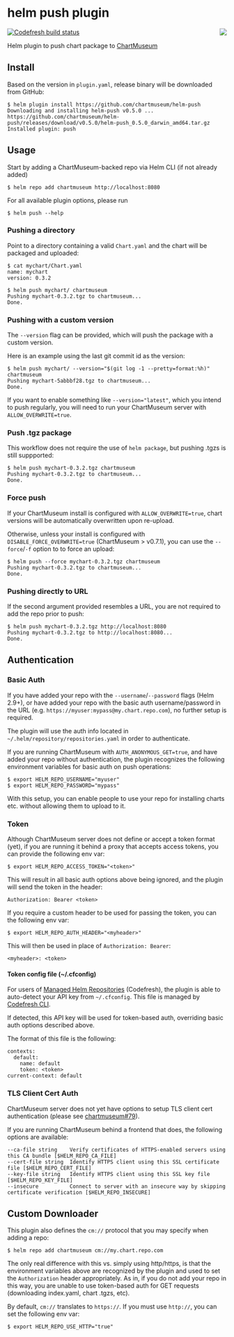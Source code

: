 # helm push plugin
<img align="right" src="https://github.com/helm/chartmuseum/raw/master/logo.png">

[![Codefresh build status]( https://g.codefresh.io/api/badges/pipeline/codefresh-inc/chartmuseum%2Fhelm-push%2Fhelm-push?branch=master&type=cf-2)]( https://g.codefresh.io/repositories/chartmuseum/helm-push/builds?filter=trigger:build;branch:master;service:5ad4eed637adc30001207fab~helm-push)

Helm plugin to push chart package to [ChartMuseum](https://github.com/helm/chartmuseum)

## Install
Based on the version in `plugin.yaml`, release binary will be downloaded from GitHub:

```
$ helm plugin install https://github.com/chartmuseum/helm-push
Downloading and installing helm-push v0.5.0 ...
https://github.com/chartmuseum/helm-push/releases/download/v0.5.0/helm-push_0.5.0_darwin_amd64.tar.gz
Installed plugin: push
```

## Usage
Start by adding a ChartMuseum-backed repo via Helm CLI (if not already added)
```
$ helm repo add chartmuseum http://localhost:8080
```
For all available plugin options, please run
```
$ helm push --help
```

### Pushing a directory
Point to a directory containing a valid `Chart.yaml` and the chart will be packaged and uploaded:
```
$ cat mychart/Chart.yaml
name: mychart
version: 0.3.2
```
```
$ helm push mychart/ chartmuseum
Pushing mychart-0.3.2.tgz to chartmuseum...
Done.
```

### Pushing with a custom version
The `--version` flag can be provided, which will push the package with a custom version.

Here is an example using the last git commit id as the version:
```
$ helm push mychart/ --version="$(git log -1 --pretty=format:%h)" chartmuseum
Pushing mychart-5abbbf28.tgz to chartmuseum...
Done.
```
If you want to enable something like `--version="latest"`, which you intend to push regularly, you will need to run your ChartMuseum server with `ALLOW_OVERWRITE=true`.

### Push .tgz package
This workflow does not require the use of `helm package`, but pushing .tgzs is still suppported:
```
$ helm push mychart-0.3.2.tgz chartmuseum
Pushing mychart-0.3.2.tgz to chartmuseum...
Done.
```

### Force push
If your ChartMuseum install is configured with `ALLOW_OVERWRITE=true`, chart versions will be automatically overwritten upon re-upload.

Otherwise, unless your install is configured with `DISABLE_FORCE_OVERWRITE=true` (ChartMuseum > v0.7.1), you can use the `--force`/`-f` option to to force an upload:
```
$ helm push --force mychart-0.3.2.tgz chartmuseum
Pushing mychart-0.3.2.tgz to chartmuseum...
Done.
```

### Pushing directly to URL
If the second argument provided resembles a URL, you are not required to add the repo prior to push:
```
$ helm push mychart-0.3.2.tgz http://localhost:8080
Pushing mychart-0.3.2.tgz to http://localhost:8080...
Done.
```

## Authentication
### Basic Auth
If you have added your repo with the `--username`/`--password` flags (Helm 2.9+), or have added your repo with the basic auth username/password in the URL (e.g. `https://myuser:mypass@my.chart.repo.com`), no further setup is required.

The plugin will use the auth info located in `~/.helm/repository/repositories.yaml` in order to authenticate.

If you are running ChartMuseum with `AUTH_ANONYMOUS_GET=true`, and have added your repo without authentication, the plugin recognizes the following environment variables for basic auth on push operations:
```
$ export HELM_REPO_USERNAME="myuser"
$ export HELM_REPO_PASSWORD="mypass"
```

With this setup, you can enable people to use your repo for installing charts etc. without allowing them to upload to it.

### Token
Although ChartMuseum server does not define or accept a token format (yet), if you are running it behind a proxy that accepts access tokens, you can provide the following env var:
```
$ export HELM_REPO_ACCESS_TOKEN="<token>"
```

This will result in all basic auth options above being ignored, and the plugin will send the token in the header:
```
Authorization: Bearer <token>
```

If you require a custom header to be used for passing the token, you can the following env var:
```
$ export HELM_REPO_AUTH_HEADER="<myheader>"
```

This will then be used in place of `Authorization: Bearer`:
```
<myheader>: <token>
```

#### Token config file (~/.cfconfig)
For users of [Managed Helm Repositories](https://codefresh.io/codefresh-news/introducing-managed-helm-repositories/) (Codefresh), the plugin is able to auto-detect your API key from `~/.cfconfig`. This file is managed by [Codefresh CLI](https://codefresh-io.github.io/cli/).

If detected, this API key will be used for token-based auth, overriding basic auth options described above.

The format of this file is the following:

```
contexts:
  default:
    name: default
    token: <token>
current-context: default
```

### TLS Client Cert Auth

ChartMuseum server does not yet have options to setup TLS client cert authentication (please see [chartmuseum#79](https://github.com/helm/chartmuseum/issues/79)).

If you are running ChartMuseum behind a frontend that does, the following options are available:

```
--ca-file string    Verify certificates of HTTPS-enabled servers using this CA bundle [$HELM_REPO_CA_FILE]
--cert-file string  Identify HTTPS client using this SSL certificate file [$HELM_REPO_CERT_FILE]
--key-file string   Identify HTTPS client using this SSL key file [$HELM_REPO_KEY_FILE]
--insecure          Connect to server with an insecure way by skipping certificate verification [$HELM_REPO_INSECURE]
```

## Custom Downloader
This plugin also defines the `cm://` protocol that you may specify when adding a repo:
```
$ helm repo add chartmuseum cm://my.chart.repo.com
```

The only real difference with this vs. simply using http/https, is that the environment variables above are recognized by the plugin and used to set the `Authorization` header appropriately. As in, if you do not add your repo in this way, you are unable to use token-based auth for GET requests (downloading index.yaml, chart .tgzs, etc).

By default, `cm://` translates to `https://`. If you must use `http://`, you can set the following env var:
```
$ export HELM_REPO_USE_HTTP="true"
```

